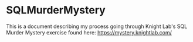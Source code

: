 # SQLMurderMystery
This is a document describing my process going through Knight Lab's SQL Murder Mystery exercise found here: https://mystery.knightlab.com/

